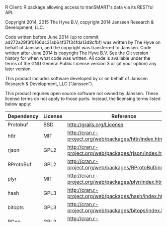 R Client: R package allowing access to tranSMART's data via its RESTful API.

Copyright 2014, 2015 The Hyve B.V, copyright 2014 Janssen Research & Development, LLC.

Code written before June 2014 (up to commit ad272a29f3f0166dc31ab64f37f34fda13d9cfbf)
was written by The Hyve on behalf of Janssen, and the copyright was transferred to
Janssen. Code written after June 2014 is copyright The Hyve B.V. See the Git
version history for when what code was written. All code is available under the
terms of the GNU General Public License version 3 or (at your option) any later
version.


This product includes software developed by or on behalf of Janssen Research &
Development, LLC (“Janssen”).

This product requires open source software not owned by Janssen. These license
terms do not apply to those parts. Instead, the licensing terms listed below
apply:

| Dependency | License  | Reference
| ---------- | -------- | -----------------------------------------------------------
| Protobuf   | BSD      | <http://grails.org/License>
| httr       | MIT      | <http://cran.r-project.org/web/packages/httr/index.html>
| rjson      | GPL2     | <http://cran.r-project.org/web/packages/rjson/index.html>
| RProtoBuf  | GPL2     | <http://cran.r-project.org/web/packages/RProtoBuf/index.html>
| plyr       | MIT      | <http://cran.r-project.org/web/packages/plyr/index.html>
| hash       | GPL3     | <http://cran.r-project.org/web/packages/hash/index.html>
| bitopts    | GPL3     | <http://cran.r-project.org/web/packages/bitops/index.html>
| RCpp       | GPL2     | <http://cran.r-project.org/web/packages/Rcpp/index.html>
| R overall  | Multiple | <http://www.r-project.org/Licenses/>

This program is free software: you can redistribute it and/or modify it under
the terms of the GNU General Public License as published by the Free Software
Foundation, either version 3 of the License, or (at your option) any later
version, along with the following terms:

1. You may convey a work based on this program in accordance with section 5,
provided that you retain the above notices.
2. You may convey verbatim copies of this program code as you receive it, in
any medium, provided that you retain the above notices.

This program is distributed in the hope that it will be useful, but WITHOUT ANY
WARRANTY; without even the implied warranty of MERCHANTABILITY or FITNESS FOR A
PARTICULAR PURPOSE. See the GNU General Public License for more details.

You should have received a copy of the GNU General Public License
along with this program. If not, see <http://www.gnu.org/licenses/>.

Janssen Research & Development, LLC
920 Rt 202, Raritan, NJ 08869
